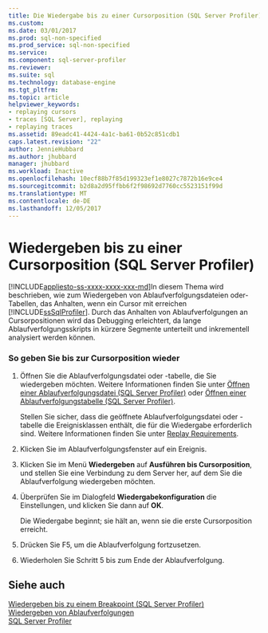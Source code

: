 ```yaml
---
title: Die Wiedergabe bis zu einer Cursorposition (SQL Server Profiler) | Microsoft Docs
ms.custom: 
ms.date: 03/01/2017
ms.prod: sql-non-specified
ms.prod_service: sql-non-specified
ms.service: 
ms.component: sql-server-profiler
ms.reviewer: 
ms.suite: sql
ms.technology: database-engine
ms.tgt_pltfrm: 
ms.topic: article
helpviewer_keywords:
- replaying cursors
- traces [SQL Server], replaying
- replaying traces
ms.assetid: 89eadc41-4424-4a1c-ba61-0b52c851cdb1
caps.latest.revision: "22"
author: JennieHubbard
ms.author: jhubbard
manager: jhubbard
ms.workload: Inactive
ms.openlocfilehash: 10ecf88b7f85d199323ef1e8027c7872b16e9ce4
ms.sourcegitcommit: b2d8a2d95ffbb6f2f98692d7760cc5523151f99d
ms.translationtype: MT
ms.contentlocale: de-DE
ms.lasthandoff: 12/05/2017
---
```

# <a name="replay-to-a-cursor-sql-server-profiler"></a>Wiedergeben bis zu einer Cursorposition (SQL Server Profiler)
[!INCLUDE[appliesto-ss-xxxx-xxxx-xxx-md](../../includes/appliesto-ss-xxxx-xxxx-xxx-md.md)]In diesem Thema wird beschrieben, wie zum Wiedergeben von Ablaufverfolgungsdateien oder-Tabellen, das Anhalten, wenn ein Cursor mit erreichen [!INCLUDE[ssSqlProfiler](../../includes/sssqlprofiler-md.md)]. Durch das Anhalten von Ablaufverfolgungen an Cursorpositionen wird das Debugging erleichtert, da lange Ablaufverfolgungsskripts in kürzere Segmente unterteilt und inkrementell analysiert werden können.  
  
### <a name="to-replay-to-the-cursor"></a>So geben Sie bis zur Cursorposition wieder  
  
1.  Öffnen Sie die Ablaufverfolgungsdatei oder -tabelle, die Sie wiedergeben möchten. Weitere Informationen finden Sie unter [Öffnen einer Ablaufverfolgungsdatei &#40;SQL Server Profiler&#41;](../../tools/sql-server-profiler/open-a-trace-file-sql-server-profiler.md) oder [Öffnen einer Ablaufverfolgungstabelle &#40;SQL Server Profiler&#41;](../../tools/sql-server-profiler/open-a-trace-table-sql-server-profiler.md).  
  
     Stellen Sie sicher, dass die geöffnete Ablaufverfolgungsdatei oder -tabelle die Ereignisklassen enthält, die für die Wiedergabe erforderlich sind. Weitere Informationen finden Sie unter [Replay Requirements](../../tools/sql-server-profiler/replay-requirements.md).  
  
2.  Klicken Sie im Ablaufverfolgungsfenster auf ein Ereignis.  
  
3.  Klicken Sie im Menü **Wiedergeben** auf **Ausführen bis Cursorposition**, und stellen Sie eine Verbindung zu dem Server her, auf dem Sie die Ablaufverfolgung wiedergeben möchten.  
  
4.  Überprüfen Sie im Dialogfeld **Wiedergabekonfiguration** die Einstellungen, und klicken Sie dann auf **OK**.  
  
     Die Wiedergabe beginnt; sie hält an, wenn sie die erste Cursorposition erreicht.  
  
5.  Drücken Sie F5, um die Ablaufverfolgung fortzusetzen.  
  
6.  Wiederholen Sie Schritt 5 bis zum Ende der Ablaufverfolgung.  
  
## <a name="see-also"></a>Siehe auch  
 [Wiedergeben bis zu einem Breakpoint &#40;SQL Server Profiler&#41;](../../tools/sql-server-profiler/replay-to-a-breakpoint-sql-server-profiler.md)   
 [Wiedergeben von Ablaufverfolgungen](../../tools/sql-server-profiler/replay-traces.md)   
 [SQL Server Profiler](../../tools/sql-server-profiler/sql-server-profiler.md)  
  
  
